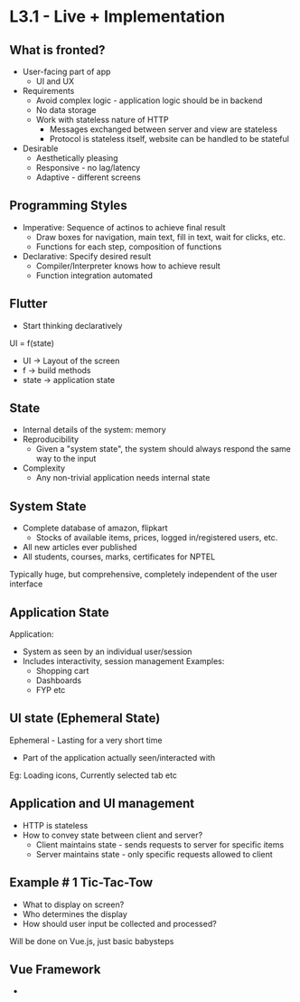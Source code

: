 # L3.1 - Live + Implementation

## What is fronted?
* User-facing part of app
	* UI and UX
* Requirements
	* Avoid complex logic - application logic should be in backend
	* No data storage
	* Work with stateless nature of HTTP
		* Messages exchanged between server and view are stateless
		* Protocol is stateless itself, website can be handled to be stateful
* Desirable
	* Aesthetically pleasing
	* Responsive - no lag/latency
	* Adaptive - different screens

## Programming Styles
* Imperative: Sequence of actinos to achieve final result
	* Draw boxes for navigation, main text, fill in text, wait for clicks, etc.
	* Functions for each step, composition of functions
* Declarative: Specify desired result
	* Compiler/Interpreter knows how to achieve result
	* Function integration automated

## Flutter 
* Start thinking declaratively

UI = f(state)
* UI -> Layout of the screen
* f -> build methods
* state -> application state

## State
* Internal details of the system: memory
* Reproducibility
	* Given a "system state", the system should always respond the same way to the input
* Complexity
	* Any non-trivial application needs internal state

## System State
* Complete database of amazon, flipkart
	* Stocks of available items, prices, logged in/registered users, etc.
* All new articles ever published
* All students, courses, marks, certificates for NPTEL

Typically huge, but comprehensive, completely independent of the user interface

## Application State
Application:
* System as seen by an individual user/session
* Includes interactivity, session management
	Examples:
	* Shopping cart
	* Dashboards 
	* FYP etc

## UI state (Ephemeral State)
Ephemeral - Lasting for a very short time
* Part of the application actually seen/interacted with

Eg: Loading icons, Currently selected tab etc


## Application and UI management
* HTTP is stateless
* How to convey state between client and server?
	* Client maintains state - sends requests to server for specific items
	* Server maintains state - only specific requests allowed to client

## Example # 1 Tic-Tac-Tow
* What to display on screen?
* Who determines the display
* How should user input be collected and processed?

Will be done on Vue.js, just basic babysteps


## Vue Framework
* 